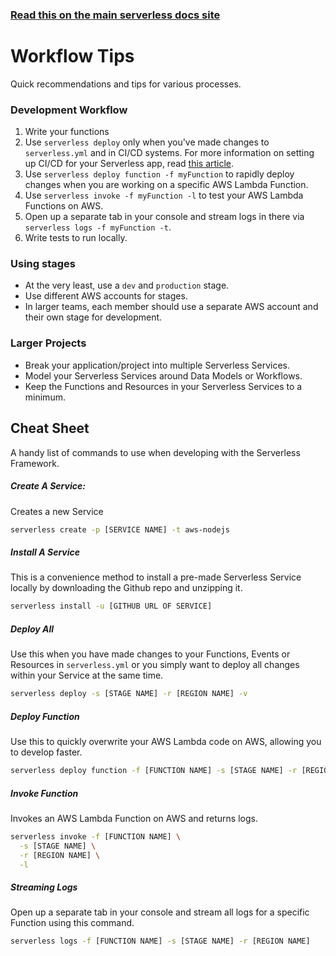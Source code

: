 <!--
title: Serverless Framework - AWS Lambda - Workflow Tips
menuText: Workflow
menuOrder: 15
description: A guide and cheatsheet containing CLI commands and workflow recommendations.
layout: Doc
-->

<!-- DOCS-SITE-LINK:START automatically generated  -->

### [Read this on the main serverless docs site](https://www.serverless.com/framework/docs/providers/aws/guide/workflow)

<!-- DOCS-SITE-LINK:END -->

# Workflow Tips

Quick recommendations and tips for various processes.

### Development Workflow

1. Write your functions
2. Use `serverless deploy` only when you've made changes to `serverless.yml` and in CI/CD systems. For more information on setting up CI/CD for your Serverless app, read [this article](https://serverless.com/blog/ci-cd-workflow-serverless-apps-with-circleci).
3. Use `serverless deploy function -f myFunction` to rapidly deploy changes when you are working on a specific AWS Lambda Function.
4. Use `serverless invoke -f myFunction -l` to test your AWS Lambda Functions on AWS.
5. Open up a separate tab in your console and stream logs in there via `serverless logs -f myFunction -t`.
6. Write tests to run locally.

### Using stages

- At the very least, use a `dev` and `production` stage.
- Use different AWS accounts for stages.
- In larger teams, each member should use a separate AWS account and their own stage for development.

### Larger Projects

- Break your application/project into multiple Serverless Services.
- Model your Serverless Services around Data Models or Workflows.
- Keep the Functions and Resources in your Serverless Services to a minimum.

## Cheat Sheet

A handy list of commands to use when developing with the Serverless Framework.

##### Create A Service:

Creates a new Service

```bash
serverless create -p [SERVICE NAME] -t aws-nodejs
```

##### Install A Service

This is a convenience method to install a pre-made Serverless Service locally by downloading the Github repo and unzipping it.

```bash
serverless install -u [GITHUB URL OF SERVICE]
```

##### Deploy All

Use this when you have made changes to your Functions, Events or Resources in `serverless.yml` or you simply want to deploy all changes within your Service at the same time.

```bash
serverless deploy -s [STAGE NAME] -r [REGION NAME] -v
```

##### Deploy Function

Use this to quickly overwrite your AWS Lambda code on AWS, allowing you to develop faster.

```bash
serverless deploy function -f [FUNCTION NAME] -s [STAGE NAME] -r [REGION NAME]
```

##### Invoke Function

Invokes an AWS Lambda Function on AWS and returns logs.

```bash
serverless invoke -f [FUNCTION NAME] \
  -s [STAGE NAME] \
  -r [REGION NAME] \
  -l
```

##### Streaming Logs

Open up a separate tab in your console and stream all logs for a specific Function using this command.

```bash
serverless logs -f [FUNCTION NAME] -s [STAGE NAME] -r [REGION NAME]
```
